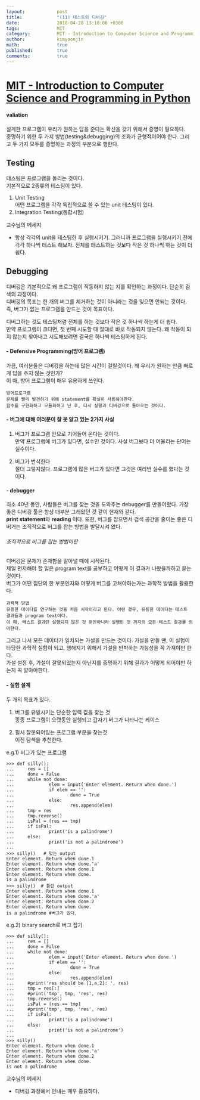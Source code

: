 ```yaml
---
layout:            post
title:             "(11) 테스트와 디버깅"
date:              2018-04-28 13:10:00 +0300
tags:              MIT
category:          MIT - Introduction to Computer Science and Programming in Python
author:            kimyoonjin
math:              true
published:         true
comments:          true
---
```

# [MIT - Introduction to Computer Science and Programming in Python](https://www.inflearn.com/course/mit-%EA%B3%B5%EA%B0%9C%EA%B0%95%EC%A2%8C-python/)

#### valiation
설계한 프로그램이 우리가 원하는 답을 준다는 확신을 갖기 위해서 증명이 필요하다.   
증명하기 위한 두 가지 방법(testing&debugging)의 조화가 균형적이어야 한다. 그리고 두 가지 모두를 증명하는 과정의 부분으로 행한다.

## Testing
테스팅은 프로그램을 돌리는 것이다.  
기본적으로 2종류의 테스팅이 있다.
1. Unit Testing  
어떤 프로그램을 각각 독립적으로 쓸 수 있는 unit 테스팅이 있다.
2. Integration Testing(통합시험)  

교수님의 메세지
- 항상 각각의 unit을 테스팅한 후 실행시키기. 그러니까 프로그램을 실행시키기 전에 각각 하나씩 테스트 해보자. 전체를 테스트하는 것보다 작은 것 하나씩 하는 것이 더 쉽다.

## Debugging
디버깅은 기본적으로 왜 프로그램이 작동하지 않는 지를 확인하는 과정이다. 단순히 검색의 과정이다.  
디버깅의 목표는 한 개의 버그를 제거하는 것이 아니라는 것을 잊으면 안되는 것이다. 즉, 버그가 없는 프로그램을 만드는 것이 목표이다.

디버그하는 것도 테스팅처럼 전체를 하는 것보다 작은 것 하나씩 하는게 더 쉽다.  
만약 프로그램이 크다면, 첫 번째 시도할 때 절대로 바로 작동되지 않는다. 왜 작동이 되지 않는지 찾아내고 시도해보려면 결국은 하나씩 테스팅하게 된다.

#### - Defensive Programming(방어 프로그램)
가끔, 여러분들은 디버깅을 하는데 많은 시간이 걸릴것이다. 왜 우리가 원하는 만큼 빠르게 답을 주지 않는 것인가?  
이 때, 방어 프로그램이 매우 유용하게 쓰인다.
```
방어프로그램  
문제를 빨리 발견하기 위해 statement를 확실히 사용해야한다.  
함수를 구현화하고 모듈화하고 난 후, 다시 실행과 디버깅으로 돌아오는 것이다.
```

#### - 버그에 대해 여러분이 잘 못 알고 있는 2가지 사실
1. 버그가 프로그램 안으로 기어들어 온다는 것이다.  
만약 프로그램에 버그가 있다면, 실수인 것이다. 사실 버그보다 더 어울리는 단어는 실수이다.

2. 버그가 번식한다  
절대 그렇지않다. 프로그램에 많은 버그가 있다면 그것은 여러번 실수를 했다는 것이다.

#### - debugger
최소 40년 동안, 사람들은 버그를 찾는 것을 도와주는 debugger를 만들어왔다. 가장 좋은 디버깅 툴은 항상 대부분 그래왔던 것 같이 현재와 같다.  
**print statement**와 **reading** 이다. 또한, 버그를 잡으면서 검색 공간을 줄이는 좋은 디버거는 조직적으로 버그를 잡는 방법을 발달시켜 왔다.
###### 조직적으로 버그를 잡는 방법이란
디버깅은 문제가 존재함을 알아낼 때에 시작된다.  
제일 먼저해야 할 일은 program text를 공부하고 어떻게 이 결과가 나왔을까하고 묻는 것이다.  
버그가 어떤 집단의 한 부분인지와 어떻게 버그를 고쳐야하는가는 과학적 방법을 활용한다.
```
과학적 방법
유용한 데이터를 연구하는 것을 처음 시작이라고 한다. 이런 경우, 유용한 데이터는 테스트 결과들과 program text이다.
이 때, 테스트 결과란 실행되지 않은 것 뿐만아니라 실행된 것 까지의 모든 테스트 결과를 의미한다.
```
그리고 나서 모든 데이터가 일치되는 가설을 만드는 것이다. 가설을 만들 땐, 이 실험이 타당한 과학적 실험이 되고, 행해지기 위해서 가설을 반박하는 가능성을 꼭 가져야만 한다.  
가설 설정 후, 가설이 잘못되었는지 아닌지를 증명하기 위해 결과가 어떻게 되어야만 하는지 꼭 알아야한다.

#### - 실험 설계
두 개의 목표가 있다.
1. 버그를 유발시키는 단순한 입력 값을 찾는 것  
종종 프로그램이 오랫동안 실행되고 갑자기 버그가 나타나는 케이스

2. 필시 잘못되어있는 프로그램 부분을 찾는것  
이진 탐색을 추천한다.

e.g.1) 버그가 있는 프로그램
```
>>> def silly():
...     res = []
...     done = False
...     while not done:
...             elem = input('Enter element. Return when done.')
...             if elem == '':
...                     done = True
...             else:
...                     res.append(elem)
...     tmp = res
...     tmp.reverse()
...     isPal = (res == tmp)
...     if isPal:
...             print('is a palindrome')
...     else:
...             print('is not a palindrome')
...
>>> silly()   # 맞는 output
Enter element. Return when done.1
Enter element. Return when done.'a'
Enter element. Return when done.1
Enter element. Return when done.
is a palindrome
>>> silly()  # 틀린 output
Enter element. Return when done.1
Enter element. Return when done.'a'
Enter element. Return when done.2
Enter element. Return when done.
is a palindrome #버그가 있다.
```
e.g.2) binary search로 버그 잡기
```
>>> def silly():
...     res = []
...     done = False
...     while not done:
...             elem = input('Enter element. Return when done.')
...             if elem == '':
...                     done = True
...             else:
...                     res.append(elem)
...     #print('res should be [1,a,2]: ', res)
...     tmp = res[:]
...     #print('tmp', tmp, 'res', res)
...     tmp.reverse()
...     isPal = (res == tmp)
...     #print('tmp', tmp, 'res', res)
...     if isPal:
...             print('is a palindrome')
...     else:
...             print('is not a palindrome')
...
>>> silly()
Enter element. Return when done.1
Enter element. Return when done.'a'
Enter element. Return when done.2
Enter element. Return when done.
is not a palindrome
```
교수님의 메세지
- 디버깅 과정에서 인내는 매우 중요하다.
